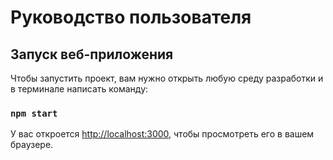 # Руководство пользователя

## Запуск веб-приложения

Чтобы запустить проект, вам нужно открыть любую среду разработки и в терминале написать команду:

### `npm start`

У вас откроется [http://localhost:3000](http://localhost:3000), чтобы просмотреть его в вашем браузере.
